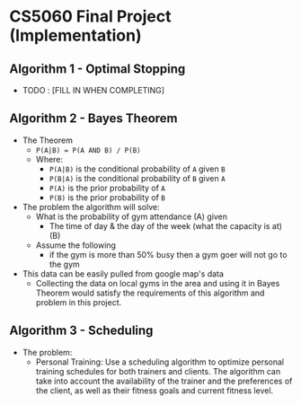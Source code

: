 # CS5060 Final Project (Implementation)

## Algorithm 1 - Optimal Stopping
*   TODO : [FILL IN WHEN COMPLETING]

## Algorithm 2 - Bayes Theorem
*   The Theorem
    *   `P(A|B) = P(A AND B) / P(B)`
    *   Where:
        *   `P(A|B)` is the conditional probability of `A` given `B`
        *   `P(B|A)` is the conditional probability of `B` given `A`
        *   `P(A)` is the prior probability of `A`
        *   `P(B)` is the prior probability of `B`
*   The problem the algorithm will solve:
    *   What is the probability of gym attendance (A) given
        *   The time of day & the day of the week (what the capacity is at) (B)
    *   Assume the following
        *   if the gym is more than 50% busy then a gym goer will not go to the gym
*   This data can be easily pulled from google map's data
    *   Collecting the data on local gyms in the area and using it in Bayes Theorem would satisfy the requirements of this algorithm and problem in this project.

## Algorithm 3 - Scheduling
*  The problem:
    *   Personal Training: Use a scheduling algorithm to optimize personal training schedules for both trainers and clients. The algorithm can take into account the availability of the trainer and the preferences of the client, as well as their fitness goals and current fitness level.